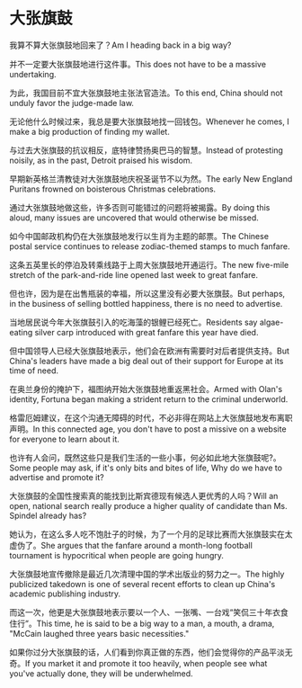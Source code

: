 # 大张旗鼓

<p><span class="chinese">我算不算大张旗鼓地回来了？</span><span class="english">Am I heading back in a big way?</span></p>

<p><span class="chinese">并不一定要大张旗鼓地进行这件事。</span><span class="english">This does not have to be a massive undertaking.</span></p>

<p><span class="chinese">为此，我国目前不宜大张旗鼓地主张法官造法。</span><span class="english">To this end, China should not unduly favor the judge-made law.</span></p>

<p><span class="chinese">无论他什么时候过来，我总是要大张旗鼓地找一回钱包。</span><span class="english">Whenever he comes, I make a big production of finding my wallet.</span></p>

<p><span class="chinese">与过去大张旗鼓的抗议相反，底特律赞扬奥巴马的智慧。</span><span class="english">Instead of protesting noisily, as in the past, Detroit praised his wisdom.</span></p>

<p><span class="chinese">早期新英格兰清教徒对大张旗鼓地庆祝圣诞节不以为然。</span><span class="english">The early New England Puritans frowned on boisterous Christmas celebrations.</span></p>

<p><span class="chinese">通过大张旗鼓地做这些，许多否则可能错过的问题将被揭露。</span><span class="english">By doing this aloud, many issues are uncovered that would otherwise be missed.</span></p>

<p><span class="chinese">如今中国邮政机构仍在大张旗鼓地发行以生肖为主题的邮票。</span><span class="english">The Chinese postal service continues to release zodiac-themed stamps to much fanfare.</span></p>

<p><span class="chinese">这条五英里长的停泊及转乘线路于上周大张旗鼓地开通运行。</span><span class="english">The new five-mile stretch of the park-and-ride line opened last week to great fanfare.</span></p>

<p><span class="chinese">但也许，因为是在出售瓶装的幸福，所以这里没有必要大张旗鼓。</span><span class="english">But perhaps, in the business of selling bottled happiness, there is no need to advertise.</span></p>

<p><span class="chinese">当地居民说今年大张旗鼓引入的吃海藻的银鲤已经死亡。</span><span class="english">Residents say algae-eating silver carp introduced with great fanfare this year have died.</span></p>

<p><span class="chinese">但中国领导人已经大张旗鼓地表示，他们会在欧洲有需要时对后者提供支持。</span><span class="english">But China's leaders have made a big deal out of their support for Europe at its time of need.</span></p>

<p><span class="chinese">在奥兰身份的掩护下，福图纳开始大张旗鼓地重返黑社会。</span><span class="english">Armed with Olan's identity, Fortuna began making a strident return to the criminal underworld.</span></p>

<p><span class="chinese">格雷厄姆建议，在这个沟通无障碍的时代，不必非得在网站上大张旗鼓地发布离职声明。</span><span class="english">In this connected age, you don't have to post a missive on a website for everyone to learn about it.</span></p>

<p><span class="chinese">也许有人会问，既然这些只是我们生活的一些小事，何必如此地大张旗鼓呢?。</span><span class="english">Some people may ask, if it's only bits and bites of life, Why do we have to advertise and promote it?</span></p>

<p><span class="chinese">大张旗鼓的全国性搜索真的能找到比斯宾德现有候选人更优秀的人吗？</span><span class="english">Will an open, national search really produce a higher quality of candidate than Ms. Spindel already has?</span></p>

<p><span class="chinese">她认为，在这么多人吃不饱肚子的时候，为了一个月的足球比赛而大张旗鼓实在太虚伪了。</span><span class="english">She argues that the fanfare around a month-long football tournament is hypocritical when people are going hungry.</span></p>

<p><span class="chinese">大张旗鼓地宣传撤除是最近几次清理中国的学术出版业的努力之一。</span><span class="english">The highly publicized takedown is one of several recent efforts to clean up China's academic publishing industry.</span></p>

<p><span class="chinese">而这一次，他更是大张旗鼓地表示要以一个人、一张嘴、一台戏“笑侃三十年衣食住行”。</span><span class="english">This time, he is said to be a big way to a man, a mouth, a drama, "McCain laughed three years basic necessities."</span></p>

<p><span class="chinese">如果你过分大张旗鼓的话，人们看到你真正做的东西，他们会觉得你的产品平淡无奇。</span><span class="english">If you market it and promote it too heavily, when people see what you've actually done, they will be underwhelmed.</span></p>


